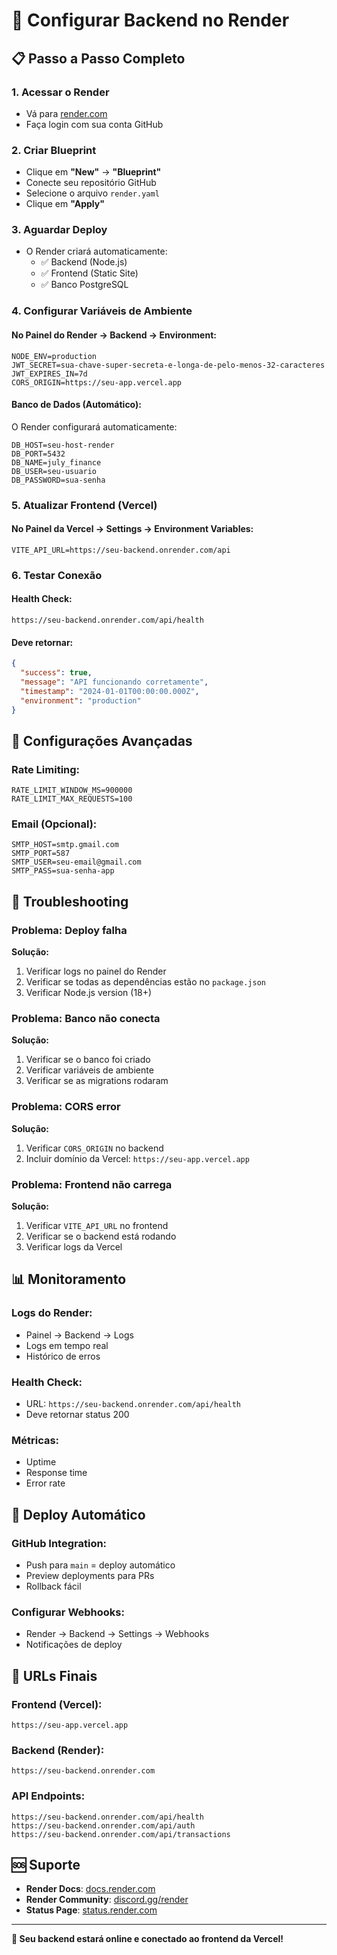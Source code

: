 # 🚀 Configurar Backend no Render

## 📋 Passo a Passo Completo

### 1. **Acessar o Render**

- Vá para [render.com](https://render.com)
- Faça login com sua conta GitHub

### 2. **Criar Blueprint**

- Clique em **"New"** → **"Blueprint"**
- Conecte seu repositório GitHub
- Selecione o arquivo `render.yaml`
- Clique em **"Apply"**

### 3. **Aguardar Deploy**

- O Render criará automaticamente:
  - ✅ Backend (Node.js)
  - ✅ Frontend (Static Site)
  - ✅ Banco PostgreSQL

### 4. **Configurar Variáveis de Ambiente**

#### **No Painel do Render → Backend → Environment:**

```
NODE_ENV=production
JWT_SECRET=sua-chave-super-secreta-e-longa-de-pelo-menos-32-caracteres
JWT_EXPIRES_IN=7d
CORS_ORIGIN=https://seu-app.vercel.app
```

#### **Banco de Dados (Automático):**

O Render configurará automaticamente:

```
DB_HOST=seu-host-render
DB_PORT=5432
DB_NAME=july_finance
DB_USER=seu-usuario
DB_PASSWORD=sua-senha
```

### 5. **Atualizar Frontend (Vercel)**

#### **No Painel da Vercel → Settings → Environment Variables:**

```
VITE_API_URL=https://seu-backend.onrender.com/api
```

### 6. **Testar Conexão**

#### **Health Check:**

```
https://seu-backend.onrender.com/api/health
```

#### **Deve retornar:**

```json
{
  "success": true,
  "message": "API funcionando corretamente",
  "timestamp": "2024-01-01T00:00:00.000Z",
  "environment": "production"
}
```

## 🔧 Configurações Avançadas

### **Rate Limiting:**

```
RATE_LIMIT_WINDOW_MS=900000
RATE_LIMIT_MAX_REQUESTS=100
```

### **Email (Opcional):**

```
SMTP_HOST=smtp.gmail.com
SMTP_PORT=587
SMTP_USER=seu-email@gmail.com
SMTP_PASS=sua-senha-app
```

## 🚨 Troubleshooting

### **Problema: Deploy falha**

**Solução:**

1. Verificar logs no painel do Render
2. Verificar se todas as dependências estão no `package.json`
3. Verificar Node.js version (18+)

### **Problema: Banco não conecta**

**Solução:**

1. Verificar se o banco foi criado
2. Verificar variáveis de ambiente
3. Verificar se as migrations rodaram

### **Problema: CORS error**

**Solução:**

1. Verificar `CORS_ORIGIN` no backend
2. Incluir domínio da Vercel: `https://seu-app.vercel.app`

### **Problema: Frontend não carrega**

**Solução:**

1. Verificar `VITE_API_URL` no frontend
2. Verificar se o backend está rodando
3. Verificar logs da Vercel

## 📊 Monitoramento

### **Logs do Render:**

- Painel → Backend → Logs
- Logs em tempo real
- Histórico de erros

### **Health Check:**

- URL: `https://seu-backend.onrender.com/api/health`
- Deve retornar status 200

### **Métricas:**

- Uptime
- Response time
- Error rate

## 🔄 Deploy Automático

### **GitHub Integration:**

- Push para `main` = deploy automático
- Preview deployments para PRs
- Rollback fácil

### **Configurar Webhooks:**

- Render → Backend → Settings → Webhooks
- Notificações de deploy

## 🎯 URLs Finais

### **Frontend (Vercel):**

```
https://seu-app.vercel.app
```

### **Backend (Render):**

```
https://seu-backend.onrender.com
```

### **API Endpoints:**

```
https://seu-backend.onrender.com/api/health
https://seu-backend.onrender.com/api/auth
https://seu-backend.onrender.com/api/transactions
```

## 🆘 Suporte

- **Render Docs**: [docs.render.com](https://docs.render.com)
- **Render Community**: [discord.gg/render](https://discord.gg/render)
- **Status Page**: [status.render.com](https://status.render.com)

---

**🎉 Seu backend estará online e conectado ao frontend da Vercel!**
